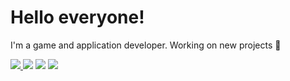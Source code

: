 # Hello everyone!
I'm a game and application developer.
Working on new projects 🙂

<a href="https://twitter.com/Higajoro">
<img src="http://i.imgur.com/tXSoThF.png">
</a><a href="https://github.com/Higajoro"><img src="http://i.imgur.com/0o48UoR.png"></a>

<img src="https://github-readme-stats.vercel.app/api?username=Higajoro&theme=gotham&show_icons=true&custom_title=My%20Github%20Stats">
<img src="https://github-readme-stats.vercel.app/api/top-langs/?username=Higajoro&theme=gotham&custom_title=My%20most%20used%20languages&layout=compact">
